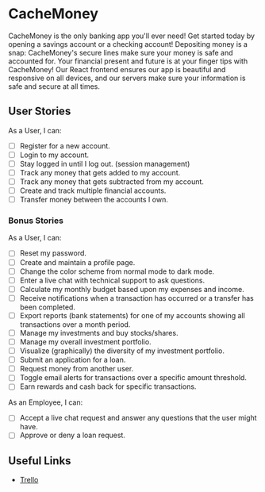 # CacheMoney
CacheMoney is the only banking app you'll ever need! Get started today by opening a savings account or a checking account! Depositing money is a snap: CacheMoney's secure lines make sure your money is safe and accounted for. Your financial present and future is at your finger tips with CacheMoney! Our React frontend ensures our app is beautiful and responsive on all devices, and our servers make sure your information is safe and secure at all times.

## User Stories
As a User, I can:
 - [ ] Register for a new account.
 - [ ] Login to my account.
 - [ ] Stay logged in until I log out. (session management)
 - [ ] Track any money that gets added to my account.
 - [ ] Track any money that gets subtracted from my account.
 - [ ] Create and track multiple financial accounts.
 - [ ] Transfer money between the accounts I own.

### Bonus Stories
As a User, I can:
 - [ ] Reset my password.
 - [ ] Create and maintain a profile page.
 - [ ] Change the color scheme from normal mode to dark mode.
 - [ ] Enter a live chat with technical support to ask questions.
 - [ ] Calculate my monthly budget based upon my expenses and income.
 - [ ] Receive notifications when a transaction has occurred or a transfer has been completed.
 - [ ] Export reports (bank statements) for one of my accounts showing all transactions over a month period.
 - [ ] Manage my investments and buy stocks/shares.
 - [ ] Manage my overall investment portfolio.
 - [ ] Visualize (graphically) the diversity of my investment portfolio.
 - [ ] Submit an application for a loan.
 - [ ] Request money from another user.
 - [ ] Toggle email alerts for transactions over a specific amount threshold.
 - [ ] Earn rewards and cash back for specific transactions.

As an Employee, I can:
 - [ ] Accept a live chat request and answer any questions that the user might have.
 - [ ] Approve or deny a loan request.

## Useful Links
 - [Trello](https://trello.com/b/FXRz77y0/kyle-plummer-cachemoney-1260)
